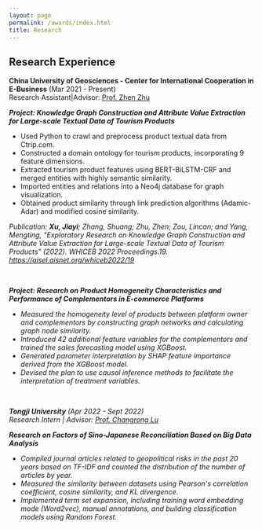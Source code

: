 ```yaml
---
layout: page
permalink: /awards/index.html
title: Research
---
```

## Research Experience
**China University of Geosciences - Center for International Cooperation in E-Business** (Mar 2021 - Present)     
Research Assistant|Advisor: [Prof. Zhen Zhu](https://grzy.cug.edu.cn/zhuzhen/zh_CN/index.htm)
<br>

**<em>Project: Knowledge Graph Construction and Attribute Value Extraction for Large-scale Textual Data of Tourism Products</em>**      
- Used Python to crawl and preprocess product textual data from Ctrip.com.
- Constructed a domain ontology for tourism products, incorporating 9 feature dimensions.
- Extracted tourism product features using BERT-BiLSTM-CRF and merged entities with highly semantic similarity.
- Imported entities and relations into a Neo4j database for graph visualization.
- Obtained product similarity through link prediction algorithms (Adamic-Adar) and modified cosine similarity.

<em>Publication:<em/> **Xu, Jiayi**; Zhang, Shuang; Zhu, Zhen; Zou, Lincan; and Yang, Mengting, "Exploratory Research on Knowledge Graph Construction and Attribute Value Extraction for Large-scale Textual Data of Tourism Products" (2022). WHICEB 2022 Proceedings.19.
<https://aisel.aisnet.org/whiceb2022/19>

<br>

**<em>Project: Research on Product Homogeneity Characteristics and Performance of Complementors in E-commerce Platforms</em>**
- Measured the homogeneity level of products between platform owner and complementors by constructing graph networks and calculating graph node similarity.
- Introduced 42 additional feature variables for the complementors and trained the sales forecasting model using XGBoost.
- Generated parameter interpretation by SHAP feature importance derived from the XGBoost model.
- Devised the plan to use causal inference methods to facilitate the interpretation of treatment variables.
<br>

**Tongji University** (Apr 2022 - Sept 2022)<br> 
Research Intern | Advisor: [Prof. Changrong Lu](https://www.linkedin.com/in/drchangronglu/?locale=en_US)
<br>

**<em>Research on Factors of Sino-Japanese Reconciliation Based on Big Data Analysis</em>**
- Compiled journal articles related to geopolitical risks in the past 20 years based on TF-IDF and counted the distribution of the number of articles by year.
- Measured the similarity between datasets using Pearson's correlation coefficient, cosine similarity, and KL divergence.
- Implemented term set expansion, including training word embedding mode (Word2vec), manual annotations, and building classification models using Random Forest.
<br>

